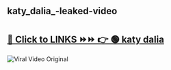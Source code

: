 
 ## katy_dalia_-leaked-video 

# <h2><a href="https://clipsfans.com/katy_dalia_&ref=git">🔗 Click to LINKS ⏩⏩ 👉 🟢 katy dalia  </a></h2>

<a href="https://clipsfans.com/katy_dalia_&ref=git" rel="nofollow" data-target="animated-image.originalLink"><img src="https://i.ibb.co.com/xMMVF88/686577567.gif" alt="Viral Video Original" style="max-width: 100%; display: inline-block;" data-target="animated-image.originalImage"></a>
